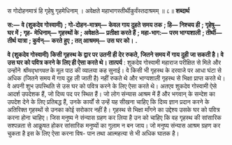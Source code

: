  

स गोदोहनमात्रं हि गृहेषु गृहमेधिनाम् । अवेक्षते महाभागस्तीर्थीकुर्वंस्तदाश्रमम् ॥ ८॥ **शब्दार्थ** 

**स:—** **वे (शुकदेव गोस्वामी)** **; गो-दोहन-मात्रम्—** **केवल गाय दुहते समय तक** **; हि—** **निश्चय ही** **; गृहेषु—** **घर में** **; गृह-** **मेधिनाम्—** **गृहस्थों के** **; अवेक्षते—** **प्रतीक्षा करते हैं** **; महा-भाग:—** **परम भाग्यशाली** **; तीर्थी—** **तीर्थ यात्रा** **; कुर्वन्—** **करते** **हुए** **; तत् आश्रमम्—** **उस घर को।** **.** 

**वे (शुकदेव गोस्वामी) किसी गृहस्थ के द्वार पर उतनी ही देर रुकते, जितने समय में** **गाय दुही जा सकती है। वे उस घर को पवित्र करने के लिए ही ऐसा करते थे।** **तात्पर्य** : शुकदेव गोस्वामी महाराज परीक्षित से मिले और उन्होंने *श्रीमद्भागवत* के मूल पाठ की व्यालया कह सुनाई। वे किसी भी गृहस्थ के दरवाजे पर आधा घंटा से अधिक (जितने समय में गाय दुह ली जाती है) नहीं रुकते थे और भाग्यशाली गृहस्थ से भिक्षा प्राप्त करते थे। वे अपनी शुभ उपस्थिति से उस घर को पवित्र करने के लिए ऐसा करते थे। अतएव शुकदेव गोस्वामी ऐसे आदर्श उपदेशक हैं, जो दिव्य पद पर स्थित हैं। जो लोग संन्यास आश्रम में हैं और भगवान् के सन्देश का उपदेश देने के लिए प्रतिबद्ध हैं, उनके कार्यों से उन्हें यह सीखना चाहिए कि दिव्य ज्ञान प्रदान करने के अतिरिक्त गृहस्थों से उनका कोई सरोकार नहीं है। गृहस्थ से भिक्षा माँगने का उद्देश्य उसके घर को पवित्र करना होना चाहिए। जिस मनुष्य ने संन्यास ग्रहण कर लिया है उन को चाहिए कि वह गृहस्थ की सांसारिक सश्पन्नता से आकॢषत होकर सांसारिक मनुष्यों का गुलाम न बन जाय। जो मनुष्य संन्यास आश्रम ग्रहण कर चुकता है इस के लिए ऐसा करना विष- पान तथा आत्महत्या से भी अधिक घातक है। 